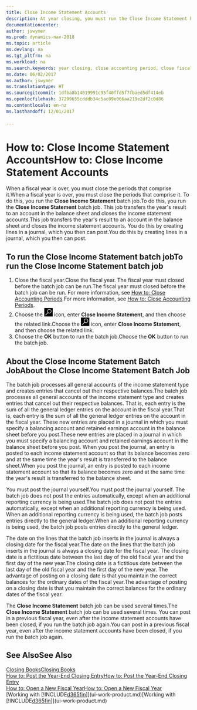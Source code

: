 ```yaml
---
title: Close Income Statement Accounts
description: At year closing, you must run the Close Income Statement batch job to close the accounting periods that make up the fiscal year.
documentationcenter: 
author: jswymer
ms.prod: dynamics-nav-2018
ms.topic: article
ms.devlang: na
ms.tgt_pltfrm: na
ms.workload: na
ms.search.keywords: year closing, close accounting period, close fiscal year, bank account detailed trial balance
ms.date: 06/02/2017
ms.author: jswymer
ms.translationtype: HT
ms.sourcegitcommit: 1dfba8b14019991c95f40ffd5f7fbaed5df414eb
ms.openlocfilehash: 37299655cdddb34c5ac09e066aa219e2df2c0d86
ms.contentlocale: en-nz
ms.lasthandoff: 12/01/2017

---
```

# <a name="how-to-close-income-statement-accounts"></a><span data-ttu-id="3fabd-103">How to: Close Income Statement Accounts</span><span class="sxs-lookup"><span data-stu-id="3fabd-103">How to: Close Income Statement Accounts</span></span>
<span data-ttu-id="3fabd-104">When a fiscal year is over, you must close the periods that comprise it.</span><span class="sxs-lookup"><span data-stu-id="3fabd-104">When a fiscal year is over, you must close the periods that comprise it.</span></span> <span data-ttu-id="3fabd-105">To do this, you run the **Close Income Statement** batch job.</span><span class="sxs-lookup"><span data-stu-id="3fabd-105">To do this, you run the **Close Income Statement** batch job.</span></span> <span data-ttu-id="3fabd-106">This job transfers the year's result to an account in the balance sheet and closes the income statement accounts.</span><span class="sxs-lookup"><span data-stu-id="3fabd-106">This job transfers the year's result to an account in the balance sheet and closes the income statement accounts.</span></span> <span data-ttu-id="3fabd-107">You do this by creating lines in a journal, which you then can post.</span><span class="sxs-lookup"><span data-stu-id="3fabd-107">You do this by creating lines in a journal, which you then can post.</span></span>

## <a name="to-run-the-close-income-statement-batch-job"></a><span data-ttu-id="3fabd-108">To run the Close Income Statement batch job</span><span class="sxs-lookup"><span data-stu-id="3fabd-108">To run the Close Income Statement batch job</span></span>
1. <span data-ttu-id="3fabd-109">Close the fiscal year.</span><span class="sxs-lookup"><span data-stu-id="3fabd-109">Close the fiscal year.</span></span> <span data-ttu-id="3fabd-110">The fiscal year must closed before the batch job can be run.</span><span class="sxs-lookup"><span data-stu-id="3fabd-110">The fiscal year must closed before the batch job can be run.</span></span> <span data-ttu-id="3fabd-111">For more information, see [How to: Close Accounting Periods](year-close-account-periods.md).</span><span class="sxs-lookup"><span data-stu-id="3fabd-111">For more information, see [How to: Close Accounting Periods](year-close-account-periods.md).</span></span>
2. <span data-ttu-id="3fabd-112">Choose the ![Search for Page or Report](media/ui-search/search_small.png "Search for Page or Report icon") icon, enter **Close Income Statement**, and then choose the related link.</span><span class="sxs-lookup"><span data-stu-id="3fabd-112">Choose the ![Search for Page or Report](media/ui-search/search_small.png "Search for Page or Report icon") icon, enter **Close Income Statement**, and then choose the related link.</span></span>
3. <span data-ttu-id="3fabd-113">Choose the **OK** button to run the batch job.</span><span class="sxs-lookup"><span data-stu-id="3fabd-113">Choose the **OK** button to run the batch job.</span></span>

## <a name="about-the-close-income-statement-batch-job"></a><span data-ttu-id="3fabd-114">About the Close Income Statement Batch Job</span><span class="sxs-lookup"><span data-stu-id="3fabd-114">About the Close Income Statement Batch Job</span></span>
<span data-ttu-id="3fabd-115">The batch job processes all general accounts of the income statement type and creates entries that cancel out their respective balances.</span><span class="sxs-lookup"><span data-stu-id="3fabd-115">The batch job processes all general accounts of the income statement type and creates entries that cancel out their respective balances.</span></span> <span data-ttu-id="3fabd-116">That is, each entry is the sum of all the general ledger entries on the account in the fiscal year.</span><span class="sxs-lookup"><span data-stu-id="3fabd-116">That is, each entry is the sum of all the general ledger entries on the account in the fiscal year.</span></span> <span data-ttu-id="3fabd-117">These new entries are placed in a journal in which you must specify a balancing account and retained earnings account in the balance sheet before you post.</span><span class="sxs-lookup"><span data-stu-id="3fabd-117">These new entries are placed in a journal in which you must specify a balancing account and retained earnings account in the balance sheet before you post.</span></span> <span data-ttu-id="3fabd-118">When you post the journal, an entry is posted to each income statement account so that its balance becomes zero and at the same time the year's result is transferred to the balance sheet.</span><span class="sxs-lookup"><span data-stu-id="3fabd-118">When you post the journal, an entry is posted to each income statement account so that its balance becomes zero and at the same time the year's result is transferred to the balance sheet.</span></span>

<span data-ttu-id="3fabd-119">You must post the journal yourself.</span><span class="sxs-lookup"><span data-stu-id="3fabd-119">You must post the journal yourself.</span></span> <span data-ttu-id="3fabd-120">The batch job does not post the entries automatically, except when an additional reporting currency is being used.</span><span class="sxs-lookup"><span data-stu-id="3fabd-120">The batch job does not post the entries automatically, except when an additional reporting currency is being used.</span></span> <span data-ttu-id="3fabd-121">When an additional reporting currency is being used, the batch job posts entries directly to the general ledger.</span><span class="sxs-lookup"><span data-stu-id="3fabd-121">When an additional reporting currency is being used, the batch job posts entries directly to the general ledger.</span></span>

<span data-ttu-id="3fabd-122">The date on the lines that the batch job inserts in the journal is always a closing date for the fiscal year.</span><span class="sxs-lookup"><span data-stu-id="3fabd-122">The date on the lines that the batch job inserts in the journal is always a closing date for the fiscal year.</span></span> <span data-ttu-id="3fabd-123">The closing date is a fictitious date between the last day of the old fiscal year and the first day of the new year.</span><span class="sxs-lookup"><span data-stu-id="3fabd-123">The closing date is a fictitious date between the last day of the old fiscal year and the first day of the new year.</span></span> <span data-ttu-id="3fabd-124">The advantage of posting on a closing date is that you maintain the correct balances for the ordinary dates of the fiscal year.</span><span class="sxs-lookup"><span data-stu-id="3fabd-124">The advantage of posting on a closing date is that you maintain the correct balances for the ordinary dates of the fiscal year.</span></span>

<span data-ttu-id="3fabd-125">The **Close Income Statement** batch job can be used several times.</span><span class="sxs-lookup"><span data-stu-id="3fabd-125">The **Close Income Statement** batch job can be used several times.</span></span> <span data-ttu-id="3fabd-126">You can post in a previous fiscal year, even after the income statement accounts have been closed, if you run the batch job again.</span><span class="sxs-lookup"><span data-stu-id="3fabd-126">You can post in a previous fiscal year, even after the income statement accounts have been closed, if you run the batch job again.</span></span>

## <a name="see-also"></a><span data-ttu-id="3fabd-127">See Also</span><span class="sxs-lookup"><span data-stu-id="3fabd-127">See Also</span></span>
[<span data-ttu-id="3fabd-128">Closing Books</span><span class="sxs-lookup"><span data-stu-id="3fabd-128">Closing Books</span></span>](year-close-books.md)  
[<span data-ttu-id="3fabd-129">How to: Post the Year-End Closing Entry</span><span class="sxs-lookup"><span data-stu-id="3fabd-129">How to: Post the Year-End Closing Entry</span></span>](year-how-post-year-end-close-entry.md)  
[<span data-ttu-id="3fabd-130">How to: Open a New Fiscal Year</span><span class="sxs-lookup"><span data-stu-id="3fabd-130">How to: Open a New Fiscal Year</span></span>](finance-how-open-new-fiscal-year.md)  
<span data-ttu-id="3fabd-131">[Working with [!INCLUDE[d365fin](includes/d365fin_md.md)]](ui-work-product.md)</span><span class="sxs-lookup"><span data-stu-id="3fabd-131">[Working with [!INCLUDE[d365fin](includes/d365fin_md.md)]](ui-work-product.md)</span></span>

